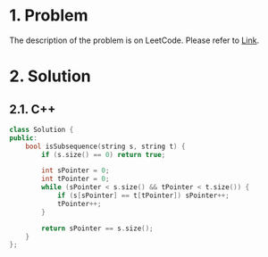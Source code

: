 # 1. Problem

The description of the problem is on LeetCode. Please refer to [Link](https://leetcode.com/problems/is-subsequence/).

# 2. Solution

## 2.1. C++

```cpp
class Solution {
public:
    bool isSubsequence(string s, string t) {
        if (s.size() == 0) return true;

        int sPointer = 0;
        int tPointer = 0;
        while (sPointer < s.size() && tPointer < t.size()) {
            if (s[sPointer] == t[tPointer]) sPointer++;
            tPointer++;     
        }

        return sPointer == s.size();
    }
};
```
